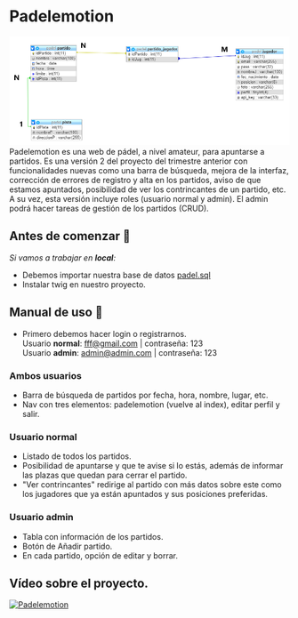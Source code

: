 # Padelemotion
![Modelo E/R](https://github.com/AlejandroMoralesConejo/padelemotionv2/blob/master/modeloer.PNG)
Padelemotion es una web de pádel, a nivel amateur, para apuntarse a partidos. Es una versión 2 del proyecto del trimestre anterior con funcionalidades nuevas como una barra de búsqueda, mejora de la interfaz, corrección de errores de registro y alta en los partidos, aviso de que estamos apuntados, posibilidad de ver los contrincantes de un partido, etc. A su vez, esta versión incluye roles (usuario normal y admin). El admin podrá hacer tareas de gestión de los partidos (CRUD).

## Antes de comenzar 🔧
*Si vamos a trabajar en **local**:*
* Debemos importar nuestra base de datos [padel.sql](https://github.com/AlejandroMoralesConejo/padelemotionv2/blob/master/padel.sql)
* Instalar twig en nuestro proyecto.

## Manual de uso 📖
* Primero debemos hacer login o registrarnos.<br/>
Usuario **normal**: fff@gmail.com | contraseña: 123<br/>
Usuario **admin**: admin@admin.com | contraseña: 123

### Ambos usuarios
* Barra de búsqueda de partidos por fecha, hora, nombre, lugar, etc.
* Nav con tres elementos: padelemotion (vuelve al index), editar perfil y salir.

### Usuario normal
* Listado de todos los partidos.
* Posibilidad de apuntarse y que te avise si lo estás, además de informar las plazas que quedan para cerrar el partido.
* "Ver contrincantes" redirige al partido con más datos sobre este como los jugadores que ya están apuntados y sus posiciones preferidas.

### Usuario admin
* Tabla con información de los partidos.
* Botón de Añadir partido.
* En cada partido, opción de editar y borrar.

## Vídeo sobre el proyecto.
[![Padelemotion](https://img.youtube.com/vi/jjoQpxVHqgY/0.jpg)](https://www.youtube.com/watch?v=jjoQpxVHqgY)
